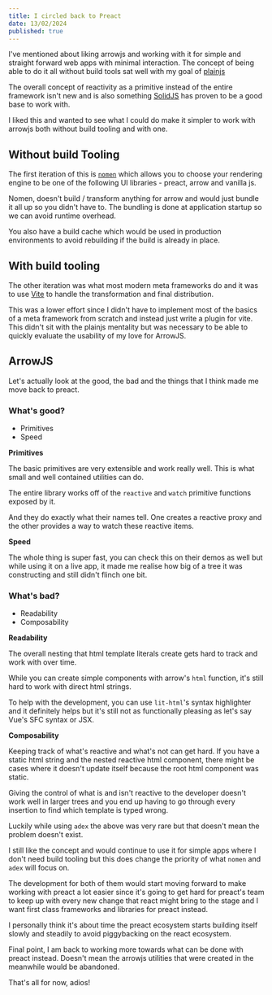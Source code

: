 ```yaml
---
title: I circled back to Preact
date: 13/02/2024
published: true
---
```


I've mentioned about liking arrowjs and working with it for simple and straight
forward web apps with minimal interaction. The concept of being able to do it
all without build tools sat well with my goal of
[plainjs](https://plainjs.github.io)

The overall concept of reactivity as a primitive instead of the entire framework
isn't new and is also something [SolidJS](http://solidjs.com) has proven to be a
good base to work with.

I liked this and wanted to see what I could do make it simpler to work with
arrowjs both without build tooling and with one.

## Without build Tooling

The first iteration of this is [`nomen`](https://github.com/barelyhuman/nomen)
which allows you to choose your rendering engine to be one of the following UI
libraries - preact, arrow and vanilla js.

Nomen, doesn't build / transform anything for arrow and would just bundle it all
up so you didn't have to. The bundling is done at application startup so we can
avoid runtime overhead.

You also have a build cache which would be used in production environments to
avoid rebuilding if the build is already in place.

## With build tooling

The other iteration was what most modern meta frameworks do and it was to use
[Vite](https://vite.dev) to handle the transformation and final distribution.

This was a lower effort since I didn't have to implement most of the basics of a
meta framework from scratch and instead just write a plugin for vite. This
didn't sit with the plainjs mentality but was necessary to be able to quickly
evaluate the usability of my love for ArrowJS.

## ArrowJS

Let's actually look at the good, the bad and the things that I think made me
move back to preact.

### What's good?

- Primitives
- Speed

**Primitives**

The basic primitives are very extensible and work really well. This is what
small and well contained utilities can do.

The entire library works off of the `reactive` and `watch` primitive functions
exposed by it.

And they do exactly what their names tell. One creates a reactive proxy and the
other provides a way to watch these reactive items.

**Speed**

The whole thing is super fast, you can check this on their demos as well but
while using it on a live app, it made me realise how big of a tree it was
constructing and still didn't flinch one bit.

### What's bad?

- Readability
- Composability

**Readability**

The overall nesting that html template literals create gets hard to track and
work with over time.

While you can create simple components with arrow's `html` function, it's still
hard to work with direct html strings.

To help with the development, you can use `lit-html`'s syntax highlighter and it
definitely helps but it's still not as functionally pleasing as let's say Vue's
SFC syntax or JSX.

**Composability**

Keeping track of what's reactive and what's not can get hard. If you have a
static html string and the nested reactive html component, there might be cases
where it doesn't update itself because the root html component was static.

Giving the control of what is and isn't reactive to the developer doesn't work
well in larger trees and you end up having to go through every insertion to find
which template is typed wrong.

Luckily while using `adex` the above was very rare but that doesn't mean the
problem doesn't exist.

I still like the concept and would continue to use it for simple apps where I
don't need build tooling but this does change the priority of what `nomen` and
`adex` will focus on.

The development for both of them would start moving forward to make working with
preact a lot easier since it's going to get hard for preact's team to keep up
with every new change that react might bring to the stage and I want first class
frameworks and libraries for preact instead.

I personally think it's about time the preact ecosystem starts building itself
slowly and steadily to avoid piggybacking on the react ecosystem.

Final point, I am back to working more towards what can be done with preact
instead. Doesn't mean the arrowjs utilities that were created in the meanwhile
would be abandoned.

That's all for now, adios!
